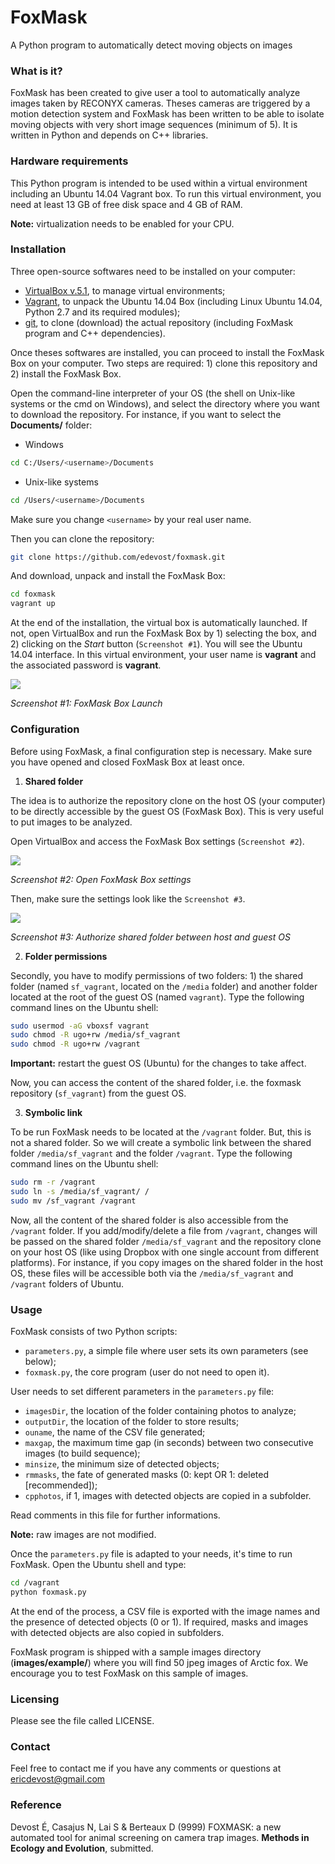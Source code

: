 # FoxMask

A Python program to automatically detect moving objects on images


### What is it?

FoxMask has been created to give user a tool to automatically analyze images taken by RECONYX cameras. Theses cameras are triggered by a motion detection system and FoxMask has been written to be able to isolate moving objects with very short image sequences (minimum of 5). It is written in Python and depends on C++ libraries.


### Hardware requirements

This Python program is intended to be used within a virtual environment including an Ubuntu 14.04 Vagrant box. To run this virtual environment, you need at least 13 GB of free disk space and 4 GB of RAM.

**Note:** virtualization needs to be enabled for your CPU.


### Installation

Three open-source softwares need to be installed on your computer:

- [VirtualBox v.5.1](https://www.virtualbox.org/), to manage virtual environments;
- [Vagrant](https://www.vagrantup.com/), to unpack the Ubuntu 14.04 Box (including Linux Ubuntu 14.04, Python 2.7 and its required modules);
- [git](https://git-scm.com/), to clone (download) the actual repository (including FoxMask program and C++ dependencies).

Once theses softwares are installed, you can proceed to install the FoxMask Box on your computer. Two steps are required: 1) clone this repository and 2) install the FoxMask Box.

Open the command-line interpreter of your OS (the shell on Unix-like systems or the cmd on Windows), and select the directory where you want to download the repository. For instance, if you want to select the **Documents/** folder:

- Windows

```bash
cd C:/Users/<username>/Documents
```

- Unix-like systems

```bash
cd /Users/<username>/Documents
```

Make sure you change `<username>` by your real user name.

Then you can clone the repository:

```bash
git clone https://github.com/edevost/foxmask.git
```

And download, unpack and install the FoxMask Box:

```bash
cd foxmask
vagrant up
```

At the end of the installation, the virtual box is automatically launched. If not, open VirtualBox and run the FoxMask Box by 1) selecting the box, and 2) clicking on the _Start_ button (`Screenshot #1`). You will see the Ubuntu 14.04 interface. In this virtual environment, your user name is **vagrant** and the associated password is **vagrant**.

![](misc/screenshot-1.png)

_Screenshot \#1: FoxMask Box Launch_

### Configuration

Before using FoxMask, a final configuration step is necessary. Make sure you have opened and closed FoxMask Box at least once.

1. **Shared folder**

The idea is to authorize the repository clone on the host OS (your computer) to be directly accessible by the guest OS (FoxMask Box). This is very useful to put images to be analyzed.

Open VirtualBox and access the FoxMask Box settings (`Screenshot #2`).

![](misc/screenshot-2.png)

_Screenshot \#2: Open FoxMask Box settings_

Then, make sure the settings look like the `Screenshot #3`.

![](misc/screenshot-3.png)

_Screenshot \#3: Authorize shared folder between host and guest OS_


2. **Folder permissions**

Secondly, you have to modify permissions of two folders: 1) the shared folder (named `sf_vagrant`, located on the `/media` folder) and another folder located at the root of the guest OS (named `vagrant`). Type the following command lines on the Ubuntu shell:

```bash
sudo usermod -aG vboxsf vagrant
sudo chmod -R ugo+rw /media/sf_vagrant
sudo chmod -R ugo+rw /vagrant
```

**Important:** restart the guest OS (Ubuntu) for the changes to take affect.

Now, you can access the content of the shared folder, i.e. the foxmask repository (`sf_vagrant`) from the guest OS.

3. **Symbolic link**

To be run FoxMask needs to be located at the `/vagrant` folder. But, this is not a shared folder. So we will create a symbolic link between the shared folder `/media/sf_vagrant` and the folder `/vagrant`. Type the following command lines on the Ubuntu shell:

```bash
sudo rm -r /vagrant
sudo ln -s /media/sf_vagrant/ /
sudo mv /sf_vagrant /vagrant
```

Now, all the content of the shared folder is also accessible from the `/vagrant` folder. If you add/modify/delete a file from `/vagrant`, changes will be passed on the shared folder `/media/sf_vagrant` and the repository clone on your host OS (like using Dropbox with one single account from different platforms). For instance, if you copy images on the shared folder in the host OS, these files will be accessible both via the `/media/sf_vagrant` and `/vagrant` folders of Ubuntu.

### Usage

FoxMask consists of two Python scripts:

- `parameters.py`, a simple file where user sets its own parameters (see below);
- `foxmask.py`, the core program (user do not need to open it).

User needs to set different parameters in the `parameters.py` file:

- `imagesDir`, the location of the folder containing photos to analyze;
- `outputDir`, the location of the folder to store results;
- `ouname`, the name of the CSV file generated;
- `maxgap`, the maximum time gap (in seconds) between two consecutive images (to build sequence);
- `minsize`, the minimum size of detected objects;
- `rmmasks`, the fate of generated masks (0: kept OR 1: deleted \[recommended\]);
- `cpphotos`, if 1, images with detected objects are copied in a subfolder.

Read comments in this file for further informations.

**Note:** raw images are not modified.

Once the `parameters.py` file is adapted to your needs, it's time to run FoxMask. Open the Ubuntu shell and type:

```bash
cd /vagrant
python foxmask.py
```

At the end of the process, a CSV file is exported with the image names and the presence of detected objects (0 or 1). If required, masks and images with detected objects are also copied in subfolders.

FoxMask program is shipped with a sample images directory (**images/example/**) where you will find 50 jpeg images of Arctic fox. We encourage you to test FoxMask on this sample of images.


### Licensing

Please see the file called LICENSE.


### Contact

Feel free to contact me if you have any comments or questions at ericdevost@gmail.com


### Reference

Devost É, Casajus N, Lai S & Berteaux D (9999) FOXMASK: a new automated tool for animal screening on camera trap images. **Methods in Ecology and Evolution**, submitted.
